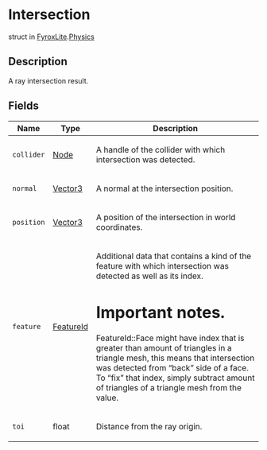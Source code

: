 # Intersection
struct in [FyroxLite](../../scripting_api.md).[Physics](../Physics.md)

## Description
<p>A ray intersection result.</p>

## Fields
| Name | Type | Description |
|---|---|---|
| `collider` | [Node](../Node/Node.md) | <p>A handle of the collider with which intersection was detected.</p> |
| `normal` | [Vector3](../Math/Vector3.md) | <p>A normal at the intersection position.</p> |
| `position` | [Vector3](../Math/Vector3.md) | <p>A position of the intersection in world coordinates.</p> |
| `feature` | [FeatureId](../Physics/FeatureId.md) | <p>Additional data that contains a kind of the feature with which intersection was detected as well as its index.</p> <h1>Important notes.</h1> <p>FeatureId::Face might have index that is greater than amount of triangles in a triangle mesh, this means that intersection was detected from “back” side of a face. To “fix” that index, simply subtract amount of triangles of a triangle mesh from the value.</p> |
| `toi` | float | <p>Distance from the ray origin.</p> |

